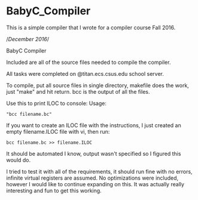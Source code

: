 # BabyC_Compiler
This is a simple compiler that I wrote for a compiler course Fall 2016.


/*December 2016*/


BabyC Compiler


Included are all of the source files needed to compile the compiler.

All tasks were completed on @titan.ecs.csus.edu school server.

To compile, put all source files in single directory, makefile does the work, just "make" and hit return.
bcc is the output of all the files.

Use this to print ILOC to console:
Usage: 

	"bcc filename.bc"
   


If you want to create an ILOC file with the instructions, I just created an empty filename.ILOC file with vi, then run:
	
	bcc filename.bc >> filename.ILOC

It should be automated I know, output wasn't specified so I figured this would do.

I tried to test it with all of the requirements, it should run fine with no errors, infinite virtual registers
are assumed.  No optimizations were included, however I would like to continue expanding on this.  It was actually
really interesting and fun to get this working.
